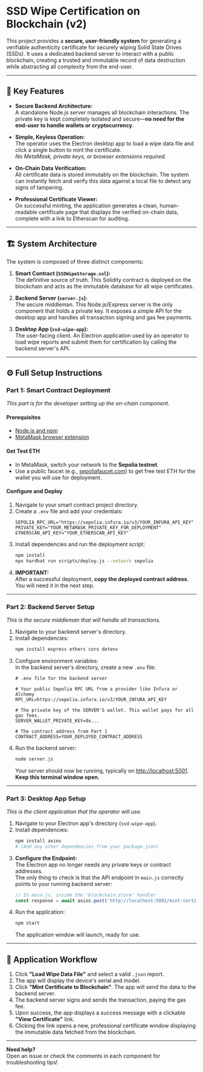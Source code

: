 # SSD Wipe Certification on Blockchain (v2)

This project provides a **secure, user-friendly system** for generating a verifiable authenticity certificate for securely wiping Solid State Drives (SSDs). It uses a dedicated backend server to interact with a public blockchain, creating a trusted and immutable record of data destruction while abstracting all complexity from the end-user.

---

## 🔑 Key Features

- **Secure Backend Architecture:**  
  A standalone Node.js server manages all blockchain interactions. The private key is kept completely isolated and secure—**no need for the end-user to handle wallets or cryptocurrency**.

- **Simple, Keyless Operation:**  
  The operator uses the Electron desktop app to load a wipe data file and click a single button to mint the certificate.  
  _No MetaMask, private keys, or browser extensions required._

- **On-Chain Data Verification:**  
  All certificate data is stored immutably on the blockchain. The system can instantly fetch and verify this data against a local file to detect any signs of tampering.

- **Professional Certificate Viewer:**  
  On successful minting, the application generates a clean, human-readable certificate page that displays the verified on-chain data, complete with a link to Etherscan for auditing.

---

## 🏗️ System Architecture

The system is composed of three distinct components:

1. **Smart Contract (`SSDWipeStorage.sol`):**  
   The definitive source of truth. This Solidity contract is deployed on the blockchain and acts as the immutable database for all wipe certificates.

2. **Backend Server (`server.js`):**  
   The secure middleman. This Node.js/Express server is the only component that holds a private key. It exposes a simple API for the desktop app and handles all transaction signing and gas fee payments.

3. **Desktop App (`ssd-wipe-app`):**  
   The user-facing client. An Electron application used by an operator to load wipe reports and submit them for certification by calling the backend server's API.

---

## ⚙️ Full Setup Instructions

### **Part 1: Smart Contract Deployment**

_This part is for the developer setting up the on-chain component._

#### **Prerequisites**
- [Node.js and npm](https://nodejs.org/)
- [MetaMask browser extension](https://metamask.io/)

#### **Get Test ETH**
- In MetaMask, switch your network to the **Sepolia testnet**.
- Use a public faucet (e.g., [sepoliafaucet.com](https://sepoliafaucet.com/)) to get free test ETH for the wallet you will use for deployment.

#### **Configure and Deploy**
1. Navigate to your smart contract project directory.
2. Create a `.env` file and add your credentials:
    ```
    SEPOLIA_RPC_URL="https://sepolia.infura.io/v3/YOUR_INFURA_API_KEY"
    PRIVATE_KEY="YOUR_METAMASK_PRIVATE_KEY_FOR_DEPLOYMENT"
    ETHERSCAN_API_KEY="YOUR_ETHERSCAN_API_KEY"
    ```
3. Install dependencies and run the deployment script:
    ```bash
    npm install
    npx hardhat run scripts/deploy.js --network sepolia
    ```
4. **IMPORTANT:**  
   After a successful deployment, **copy the deployed contract address**. You will need it in the next step.

---

### **Part 2: Backend Server Setup**

_This is the secure middleman that will handle all transactions._

1. Navigate to your backend server's directory.
2. Install dependencies:
    ```bash
    npm install express ethers cors dotenv
    ```
3. Configure environment variables:  
   In the backend server's directory, create a new `.env` file:
    ```
    # .env file for the backend server

    # Your public Sepolia RPC URL from a provider like Infura or Alchemy
    RPC_URL=https://sepolia.infura.io/v3/YOUR_INFURA_API_KEY

    # The private key of the SERVER'S wallet. This wallet pays for all gas fees.
    SERVER_WALLET_PRIVATE_KEY=0x...

    # The contract address from Part 1
    CONTRACT_ADDRESS=YOUR_DEPLOYED_CONTRACT_ADDRESS
    ```
4. Run the backend server:
    ```bash
    node server.js
    ```
   Your server should now be running, typically on [http://localhost:5001](http://localhost:5001).  
   **Keep this terminal window open.**

---

### **Part 3: Desktop App Setup**

_This is the client application that the operator will use._

1. Navigate to your Electron app's directory (`ssd-wipe-app`).
2. Install dependencies:
    ```bash
    npm install axios
    # (And any other dependencies from your package.json)
    ```
3. **Configure the Endpoint:**  
   The Electron app no longer needs any private keys or contract addresses.  
   The only thing to check is that the API endpoint in `main.js` correctly points to your running backend server:
    ```js
    // In main.js, inside the 'blockchain:store' handler
    const response = await axios.post('http://localhost:5001/mint-certificate', { ... });
    ```
4. Run the application:
    ```bash
    npm start
    ```
   The application window will launch, ready for use.

---

## 📝 Application Workflow

1. Click **"Load Wipe Data File"** and select a valid `.json` report.
2. The app will display the device's serial and model.
3. Click **"Mint Certificate to Blockchain"**. The app will send the data to the backend server.
4. The backend server signs and sends the transaction, paying the gas fee.
5. Upon success, the app displays a success message with a clickable **"View Certificate"** link.
6. Clicking the link opens a new, professional certificate window displaying the immutable data fetched from the blockchain.

---

**Need help?**  
Open an issue or check the comments in each component for troubleshooting tips!